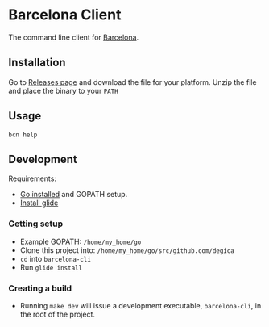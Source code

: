 # Barcelona Client

The command line client for [Barcelona](https://github.com/degica/barcelona).

## Installation

Go to [Releases page](https://github.com/degica/barcelona-cli/releases) and download the file for your platform.
Unzip the file and place the binary to your `PATH`

## Usage

`bcn help`

## Development

Requirements:

- [Go installed](https://golang.org/doc/install) and GOPATH setup.  
- [Install glide](https://github.com/Masterminds/glide#install)  

### Getting setup

- Example GOPATH: `/home/my_home/go`
- Clone this project into: `/home/my_home/go/src/github.com/degica`
- `cd` into `barcelona-cli`
- Run `glide install`

### Creating a build

- Running `make dev` will issue a development executable, `barcelona-cli`, in the root of the project.
